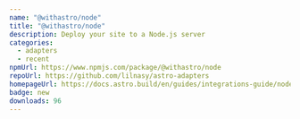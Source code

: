 ```yaml
---
name: "@withastro/node"
title: "@withastro/node"
description: Deploy your site to a Node.js server
categories:
  - adapters
  - recent
npmUrl: https://www.npmjs.com/package/@withastro/node
repoUrl: https://github.com/lilnasy/astro-adapters
homepageUrl: https://docs.astro.build/en/guides/integrations-guide/node/
badge: new
downloads: 96
---
```

